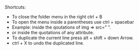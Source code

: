 Shortcuts:

- To close the folder menu in the right ctrl + B
- To open the menu inside a parentheses use ctrl + spacebar
- Example: inside the qoutations of img => src=" ".
- or inside the quotations of any attribute.
- To duplicate the current line press alt + shift + down Arrow.
- ctrl + X to undo the duplicated line.
